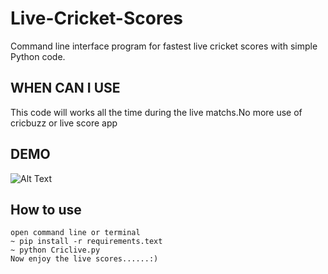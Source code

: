 # Live-Cricket-Scores
Command line interface program for fastest live cricket scores with simple Python code.

## WHEN CAN I USE
This code will works all the time during the live matchs.No more use of cricbuzz or live score app

## DEMO
![Alt Text](runGif.gif)

## How to use
    open command line or terminal
    ~ pip install -r requirements.text
    ~ python Criclive.py
    Now enjoy the live scores......:)
